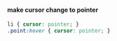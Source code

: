 #### make cursor change to pointer 
```css
li { cursor: pointer; }
.point:hover { cursor: pointer; }
```
